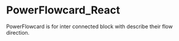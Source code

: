 # PowerFlowcard_React
PowerFlowcard is for inter connected block with describe their flow direction.
